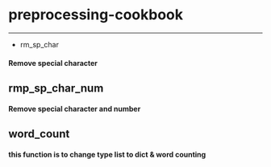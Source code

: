 # preprocessing-cookbook

---


- rm_sp_char
#### Remove special character


## rmp_sp_char_num
#### Remove special character and number


## word_count
#### this function is to change type list to dict & word counting
